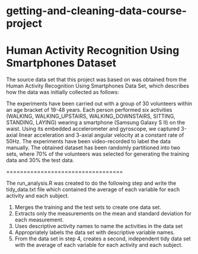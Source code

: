 # getting-and-cleaning-data-course-project

Human Activity Recognition Using Smartphones Dataset
==================================
The source data set that this project was based on was obtained from the Human Activity Recognition 
Using Smartphones Data Set, which describes how the data was initially collected as follows:

The experiments have been carried out with a group of 30 volunteers within an age bracket of 19-48 years. 
Each person performed six activities (WALKING, WALKING_UPSTAIRS, WALKING_DOWNSTAIRS, SITTING, STANDING, LAYING) 
wearing a smartphone (Samsung Galaxy S II) on the waist. Using its embedded accelerometer and gyroscope, 
we captured 3-axial linear acceleration and 3-axial angular velocity at a constant rate of 50Hz. 
The experiments have been video-recorded to label the data manually. 
The obtained dataset has been randomly partitioned into two sets, 
where 70% of the volunteers was selected for generating the training data and 30% the test data. 

==================================

The run_analysis.R was created to do the following step 
and write the tidy_data.txt file which contained the average of each variable for each activity and each subject.

1. Merges the training and the test sets to create one data set.
2. Extracts only the measurements on the mean and standard deviation for each measurement.
3. Uses descriptive activity names to name the activities in the data set
4. Appropriately labels the data set with descriptive variable names.
5. From the data set in step 4, creates a second, independent tidy data set with the average of each variable for each activity and each subject.
